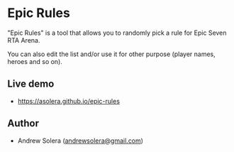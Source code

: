 # Epic Rules

"Epic Rules" is a tool that allows you to randomly pick a rule for Epic Seven RTA Arena.

You can also edit the list and/or use it for other purpose (player names, heroes and so on).

## Live demo

- https://asolera.github.io/epic-rules

## Author

- Andrew Solera (andrewsolera@gmail.com)